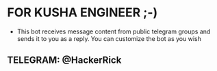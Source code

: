 # FOR KUSHA ENGINEER ;-)

- This bot receives message content from public telegram groups and sends it to you as a reply. You can customize the bot as you wish

## TELEGRAM: @HackerRick